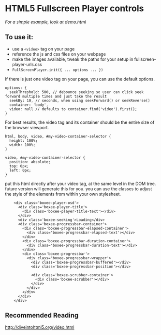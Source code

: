 HTML5 Fullscreen Player controls
================================

*For a simple example, look at demo.html*

To use it:
----------
  * use a `<video>` tag on your page
  * reference the js and css files on your webpage
  * make the images available, tweak the paths for your setup in fullscreen-player-urls.css
  * `FullScreenPlayer.init({ ... options ... })`
  
If there is just one video tag on your page, you can use the default options.
  
    options: {
      seekThreshold: 500, // debounce seeking so user can click seek forward multiple times and just take the result
      seekBy: 10, // seconds, when using seekForward() or seekReverse()
      container: 'body',
      video: null // defaults to container.find('video').first();
    }
  
For best results, the video tag and its container should be the entire size of the browser viewport.

    html, body, video, #my-video-container-selector {
      height: 100%;
      width: 100%;  
    }

    video, #my-video-container-selector {
      position: absolute;
      top: 0px;
      left: 0px;
    }


put this html directly after your video tag, at the same level in the DOM tree.  future version will generate this for you.  you can use the classes to adjust the style of the elements from within your own stylesheet.

        <div class='boxee-player-osd'>
          <div class='boxee-player-title'>
            <div class='boxee-player-title-text'></div>
          </div>
          <div class='boxee-seeking'>Loading</div>
          <div class='boxee-progressbar-container'>
            <div class='boxee-progressbar-elapsed-container'>
              <div class='boxee-progressbar-elapsed-text'></div>
            </div>
            <div class='boxee-progressbar-duration-container'>
              <div class='boxee-progressbar-duration-text'></div>
            </div>
            <div class='boxee-progressbar'>
              <div class='boxee-progressbar-wrapper'>
                <div class='boxee-progressbar-buffered'></div>
                <div class='boxee-progressbar-position'></div>
      
                <div class='boxee-scrubber-container'>
                  <div class='boxee-scrubber'></div>
                </div>
              </div>
            </div>
          </div>
        </div>


Recommended Reading
-------------------

http://diveintohtml5.org/video.html

